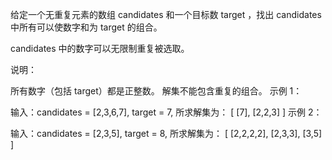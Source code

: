给定一个无重复元素的数组 candidates 和一个目标数 target ，找出 candidates 中所有可以使数字和为 target 的组合。

candidates 中的数字可以无限制重复被选取。

说明：

所有数字（包括 target）都是正整数。
解集不能包含重复的组合。
示例 1：

输入：candidates = [2,3,6,7], target = 7,
所求解集为： [ [7], [2,2,3] ]
示例 2：

输入：candidates = [2,3,5], target = 8,
所求解集为： [ [2,2,2,2], [2,3,3], [3,5] ]

